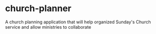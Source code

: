 # church-planner
A church planning application that will help organized Sunday's Church service and allow ministries to collaborate

